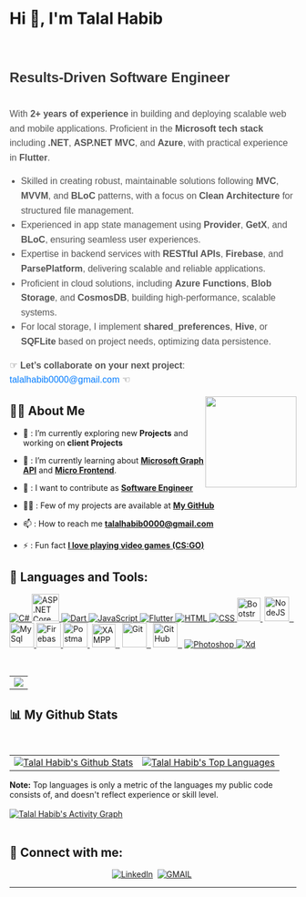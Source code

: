<h1 align="left">Hi 👋,  I'm Talal Habib &emsp;&emsp;&emsp;&emsp;&emsp;&emsp;&emsp;&emsp;&emsp;&emsp;&emsp;&emsp;&emsp;&emsp;&emsp;&emsp;
</h1>
    <section style="font-family: Arial, sans-serif; line-height: 1.6;">
  <h4 style="font-size: 24px; color: #333; font-weight: bold;">Results-Driven Software Engineer</h4>
  <p style="font-size: 16px; color: #555;">With <strong>2+ years of experience</strong> in building and deploying scalable web and mobile applications. Proficient in the <strong>Microsoft tech stack</strong> including <strong>.NET</strong>, <strong>ASP.NET MVC</strong>, and <strong>Azure</strong>, with practical experience in <strong>Flutter</strong>.</p>

  <ul style="font-size: 16px; color: #555; padding-left: 20px;">
    <li>Skilled in creating robust, maintainable solutions following <strong>MVC</strong>, <strong>MVVM</strong>, and <strong>BLoC</strong> patterns, with a focus on <strong>Clean Architecture</strong> for structured file management.</li>
    <li>Experienced in app state management using <strong>Provider</strong>, <strong>GetX</strong>, and <strong>BLoC</strong>, ensuring seamless user experiences.</li>
    <li>Expertise in backend services with <strong>RESTful APIs</strong>, <strong>Firebase</strong>, and <strong>ParsePlatform</strong>, delivering scalable and reliable applications.</li>
    <li>Proficient in cloud solutions, including <strong>Azure Functions</strong>, <strong>Blob Storage</strong>, and <strong>CosmosDB</strong>, building high-performance, scalable systems.</li>
    <li>For local storage, I implement <strong>shared_preferences</strong>, <strong>Hive</strong>, or <strong>SQFLite</strong> based on project needs, optimizing data persistence.</li>
  </ul>

  <p style="font-size: 16px; color: #555;">☞ <strong>Let’s collaborate on your next project</strong>: <a href="mailto:talalhabib0000@gmail.com" style="color: #007BFF; text-decoration: none;">talalhabib0000@gmail.com</a> ☜</p>
</section>

<img align="right" src="https://i.imgur.com/iDhGSi5.png" height="160"> </img>



## 🙋‍♂️ About Me


- 🔭  : I’m currently exploring new **Projects** and working on **client Projects**

- 🌱  : I’m currently learning about **[Microsoft Graph API](https://learn.microsoft.com/en-us/graph/use-the-api)** and **[Micro Frontend](https://micro-frontends.org/)**.

- 👯  : I want to contribute as **[Software Engineer]()**

- 👨‍💻  : Few of my projects are available at **[My GitHub](https://github.com/talalhabib0000?tab=repositories)**

- 📫  : How to reach me **[talalhabib0000@gmail.com]()**

- ⚡ : Fun fact **[I love playing video games (CS:GO)](https://store.steampowered.com/app/730/CounterStrike_Global_Offensive/)**


## 🚀 Languages and Tools:

<p align="left"> 
    <a href="https://learn.microsoft.com/en-us/dotnet/csharp/" target="_blank">
  <img src="https://img.icons8.com/color/48/000000/c-sharp-logo.png" title="C#" />
</a>
<a href="https://learn.microsoft.com/en-us/aspnet/core/introduction" target="_blank"><img src="https://icon.icepanel.io/Technology/svg/.NET-core.svg" title="ASP.NET Core" width="48" height="48" />
</a>
    <a href="https://dart.dev/" target="_blank"> <img src="https://img.icons8.com/color/48/000000/dart.png" title="Dart"/> </a>
    <a href="https://developer.mozilla.org/en-US/docs/Web/JavaScript" target="_blank"> <img src="https://img.icons8.com/color/48/000000/javascript.png" title="JavaScript"/> </a>
    <a href="https://flutter.dev/" target="_blank"> <img src="https://img.icons8.com/color/48/000000/flutter.png" title="Flutter"/> </a> 
    <a href="https://www.w3.org/html/" target="_blank"> <img src="https://img.icons8.com/color/48/000000/html-5.png" title="HTML"/> </a> 
    <a href="https://www.w3schools.com/css/" target="_blank"> <img src="https://img.icons8.com/color/48/000000/css3.png" title="CSS"/> </a> 
    <a href="https://getbootstrap.com/" target="_blank"> <img src="https://cdn.worldvectorlogo.com/logos/bootstrap-4.svg" title="Bootstrap" width="41" height="41"/>&nbsp;</a>
    <a href="https://nodejs.org/" target="_blank"> <img src="https://www.vectorlogo.zone/logos/nodejs/nodejs-icon.svg" title="NodeJS" width="43" height="43"/>&nbsp;&nbsp;</a>
    <a href="https://www.mysql.com/" target="_blank"> <img src="https://www.vectorlogo.zone/logos/mysql/mysql-icon.svg" title="MySql" width="43" height="43"/> </a>
    <a href="https://firebase.google.com/" target="_blank"> <img src="https://www.vectorlogo.zone/logos/firebase/firebase-icon.svg" title="Firebase" width="43" height="43"/> </a>
    <a href="https://postman.com" target="_blank"> <img src="https://www.vectorlogo.zone/logos/getpostman/getpostman-icon.svg" title="Postman" width="43" height="43"/>&nbsp;</a>
    <a href="https://www.apachefriends.org/index.html" target="_blank"> <img src="https://upload.wikimedia.org/wikipedia/en/thumb/7/78/XAMPP_logo.svg/220px-XAMPP_logo.svg.png" title="XAMPP" width="41" height="41"/>&nbsp;&nbsp;</a>
    <a href="https://git-scm.com/" target="_blank"> <img src="https://www.vectorlogo.zone/logos/git-scm/git-scm-icon.svg" title="Git" width="43" height="43"/>&nbsp;&nbsp;</a>
    <a href="https://github.com/" target="_blank"> <img src="https://www.vectorlogo.zone/logos/github/github-icon.svg" title="GitHub" width="43" height="43"/>&nbsp;&nbsp;</a>
    <a href="https://www.adobe.com/products/photoshop.html" target="_blank"> <img src="https://img.icons8.com/color/48/000000/adobe-photoshop--v1.png" title="Photoshop"/> </a>
    <a href="https://www.adobe.com/products/xd.html" target="_blank"> <img src="https://img.icons8.com/color/48/000000/adobe-xd--v1.png" title="Xd"/> </a>    
     
</p>


<br/>

<p align="center">
    <table align="center">
        <tr>
            <td>
                <a href="https://git.io/streak-stats">
        <img src="https://github-readme-streak-stats.herokuapp.com?user=talalhabib0000&theme=black-ice&hide_border=true&date_format=M%20j%5B%2C%20Y%5D&background=0D1117"/></a>
            </td>
        </tr>
   </table>
</p>

## 📊 My Github Stats

<br/>
<table>
    <tr>
        <td>
            <a href="https://github.com/anuraghazra/github-readme-stats"><img alt="Talal Habib's Github Stats" src="https://github-readme-stats.vercel.app/api?username=talalhabib0000&show_icons=true&count_private=true&theme=react&hide_border=true&bg_color=0D1117" />
            </a>
        </td>
        <td>
            <a href="https://github.com/anuraghazra/github-readme-stats"><img alt="Talal Habib's Top Languages" src="https://github-readme-stats.vercel.app/api/top-langs/?username=talalhabib0000&langs_count=8.0&count_private=true&layout=compact&theme=react&hide_border=true&bg_color=0D1117" />
            </a>
        </td>
    </tr>
</table>
<b>Note:</b> Top languages is only a metric of the languages my public code consists of, and doesn't reflect experience or skill level.
<br/>
<br/>

<a href="https://github-readme-activity-graph.vercel.app/graph?username=talalhabib0000&bg_color=0D1117&color=5BCDEC&line=5BCDEC&point=FFFFFF&area=true&hide_border=true" target="_blank">
  <img alt="Talal Habib's Activity Graph" src="https://github-readme-activity-graph.vercel.app/graph?username=talalhabib0000&bg_color=0D1117&color=5BCDEC&line=5BCDEC&point=FFFFFF&area=true&hide_border=true" />
</a>
<br/><br/>


## 🔗 Connect with me:
<p align="center">
<a href="https://www.linkedin.com/in/talal-habib-9820b71b6/"><img src="https://img.shields.io/badge/linkedin-%230077B5.svg?&style=for-the-badge&logo=linkedin&logoColor=white" alt="LinkedIn" /></a>&nbsp;
<a href="mailto:talalhabib0000@gmail.com?subject=Please Write Subject"><img src="https://img.shields.io/badge/GMAIL-%230077B5.svg?&style=for-the-badge&logo=gmail&logoColor=white" alt="GMAIL"/></a>&nbsp;
<hr/>
</p>

